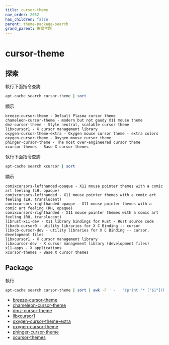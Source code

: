 ```yaml
---
title: cursor-theme
nav_order: 2052
has_children: false
parent: theme-package-search
grand_parent: 佈景主題
---
```



# cursor-theme


## 探索

執行下面指令查詢

``` sh
apt-cache search cursor-theme | sort
```

顯示

```
breeze-cursor-theme - Default Plasma cursor theme
chameleon-cursor-theme - modern but not gaudy X11 mouse theme
dmz-cursor-theme - Style neutral, scalable cursor theme
libxcursor1 - X cursor management library
oxygen-cursor-theme-extra - Oxygen mouse cursor theme - extra colors
oxygen-cursor-theme - Oxygen mouse cursor theme
phinger-cursor-theme - The most over-engineered cursor theme
xcursor-themes - Base X cursor themes
```


執行下面指令查詢

``` sh
apt-cache search xcursor | sort
```

顯示

```
comixcursors-lefthanded-opaque - X11 mouse pointer themes with a comic art feeling (LH, opaque)
comixcursors-lefthanded - X11 mouse pointer themes with a comic art feeling (LH, translucent)
comixcursors-righthanded-opaque - X11 mouse pointer themes with a comic art feeling (RH, opaque)
comixcursors-righthanded - X11 mouse pointer themes with a comic art feeling (RH, translucent)
librust-x11-dev - X11 library bindings for Rust - Rust source code
libxcb-cursor0 - utility libraries for X C Binding -- cursor
libxcb-cursor-dev - utility libraries for X C Binding -- cursor, development files
libxcursor1 - X cursor management library
libxcursor-dev - X cursor management library (development files)
x11-apps - X applications
xcursor-themes - Base X cursor themes
```

## Package

執行

``` sh
apt-cache search cursor-theme | sort | awk -F ' - ' '{print "* ["$1"](https://packages.ubuntu.com/jammy/"$1")"}'
```

* [breeze-cursor-theme](https://packages.ubuntu.com/jammy/breeze-cursor-theme)
* [chameleon-cursor-theme](https://packages.ubuntu.com/jammy/chameleon-cursor-theme)
* [dmz-cursor-theme](https://packages.ubuntu.com/jammy/dmz-cursor-theme)
* [libxcursor1](https://packages.ubuntu.com/jammy/libxcursor1)
* [oxygen-cursor-theme-extra](https://packages.ubuntu.com/jammy/oxygen-cursor-theme-extra)
* [oxygen-cursor-theme](https://packages.ubuntu.com/jammy/oxygen-cursor-theme)
* [phinger-cursor-theme](https://packages.ubuntu.com/jammy/phinger-cursor-theme)
* [xcursor-themes](https://packages.ubuntu.com/jammy/xcursor-themes)
